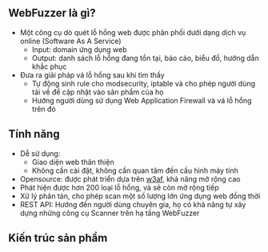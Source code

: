 ## WebFuzzer là gì?
- Một công cụ dò quét lỗ hổng web được phân phối dưới dạng dịch vụ online (Software As A Service)
	- Input: domain ứng dụng web
	- Output: danh sách lỗ hổng đang tồn tại, báo cáo, biểu đồ, hướng dẫn khắc phục
- Đưa ra giải pháp vá lỗ hổng sau khi tìm thấy
	- Tự động sinh rule cho modsecurity, iptable và cho phép người dùng tải về để cập nhật vào sản phẩm của họ
	- Hướng người dùng sử dụng Web Application Firewall và vá lỗ hổng trên đó

## Tính năng
- Dễ sử dụng:
	- Giao diện web thân thiện
	- Không cần cài đặt, không cần quan tâm đến cấu hình máy tính
- Opensource: được phát triển dựa trên [w3af](https://github.com/andresriancho/w3af), khả năng mở rộng cao
- Phát hiện được hơn 200 loại lỗ hổng, và sẽ còn mở rộng tiếp
- Xử lý phân tán, cho phép scan một số lượng lớn ứng dụng web đồng thời
- REST API: Hướng đến người dùng chuyên gia, họ có khả năng tự xây dựng những công cụ Scanner trên hạ tầng WebFuzzer


## Kiến trúc sản phẩm
